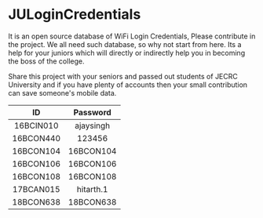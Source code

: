 # JULoginCredentials
It is an open source database of WiFi Login Credentials, Please contribute in the project. We all need such database, so why not start from here.
Its a help for your juniors which will directly or indirectly help you in becoming the boss of the college.

Share this project with your seniors and passed out students of JECRC University and if you have plenty of accounts then your small contribution can save someone's mobile data.

|    ID     |    Password   |
|:---------:|:-------------:|
| 16BCIN010 |  ajaysingh    |
| 16BCON440 |    123456     |
| 16BCON104 | 16BCON104     |
| 16BCON106 | 16BCON106     |
| 16BCON108 | 16BCON108     |
| 17BCAN015 | hitarth.1     |
| 18BCON638 | 18BCON638     |


